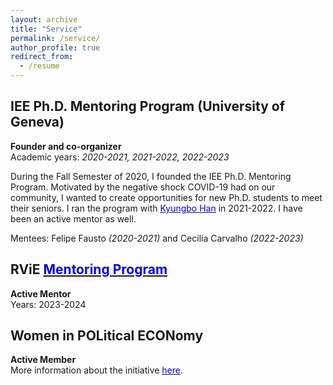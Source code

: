 ```yaml
---
layout: archive
title: "Service"
permalink: /service/
author_profile: true
redirect_from:
  - /resume
---
```


## IEE Ph.D. Mentoring Program (University of Geneva)

**Founder and co-organizer** <br />
Academic years: *2020-2021, 2021-2022, 2022-2023* <br />

During the Fall Semester of 2020, I founded the IEE Ph.D. Mentoring Program. Motivated by the negative shock COVID-19 had on our community, I wanted to create opportunities for new Ph.D. students to meet their seniors. I ran the program with [<span style="color:blue">Kyungbo Han</span>](https://sites.google.com/view/kyungbohan/) in 2021-2022. I have been an active mentor as well.  <br />

Mentees: Felipe Fausto *(2020-2021)* and Cecilia Carvalho *(2022-2023)*

## RViE [<span style="color:blue">Mentoring Program</span>](https://www.rarevoicesineconomics.com/mentoring)

**Active Mentor** <br />
Years: 2023-2024 <br />

## Women in POLitical ECONomy

**Active Member** <br />
More information about the initiative [<span style="color:blue">here</span>](https://sites.google.com/view/women-in-polecon/about). 

